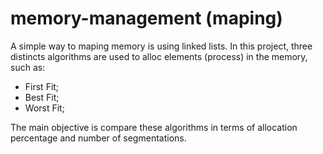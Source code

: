 # memory-management (maping)

A simple way to maping memory is using linked lists.
In this project, three distincts algorithms are used to alloc elements (process) in the memory, such as:

- First Fit;
- Best Fit;
- Worst Fit;
 
The main objective is compare these algorithms in terms of allocation percentage and number of segmentations. 
